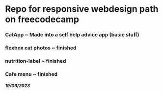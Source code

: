 # Repo for responsive webdesign path on freecodecamp

### CatApp ~ Made into a self help advice app (basic stuff)
### flexbox cat photos ~ finished  

### nutrition-label ~ finished

### Cafe menu ~ finished

##### 19/06/2023
